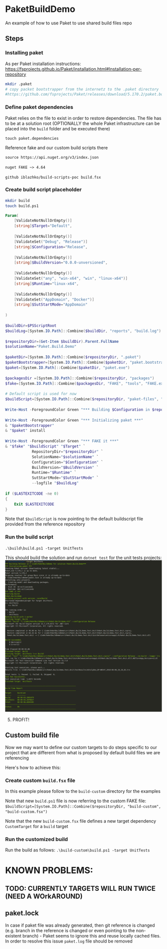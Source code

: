 # PaketBuildDemo
An example of how to use Paket to use shared build files repo

## Steps

### Installing paket
As per Paket installation instructions: https://fsprojects.github.io/Paket/installation.html#Installation-per-repository
``` bash
mkdir .paket
# copy packet bootstrapper from the internetz to the .paket directory
#https://github.com/fsprojects/Paket/releases/download/5.170.2/paket.bootstrapper.exe

```

### Define paket dependencies
Paket relies on the file to exist in order to restore dependencies. The file has to be at a solution root (OPTIONALLY the whole Paket infrastructure can be placed into the `build` folder and be executed there)

```
touch paket.dependencies
```

Reference fake and our custom build scripts there

``` paket
source https://api.nuget.org/v3/index.json

nuget FAKE ~> 4.64

github iblazhko/build-scripts-poc build.fsx
```

### Create build script placeholder
``` bash
mkdir build
touch build.ps1
```

``` powershell
Param(
    [ValidateNotNullOrEmpty()]
    [string]$Target="Default",

    [ValidateNotNullOrEmpty()]
    [ValidateSet("Debug", "Release")]
    [string]$Configuration="Release",

    [ValidateNotNullOrEmpty()]
    [string]$BuildVersion="0.0.0-unversioned",

    [ValidateNotNullOrEmpty()]
    [ValidateSet("any", "win-x64", "win", "linux-x64")]
    [string]$Runtime="linux-x64", 

    [ValidateNotNullOrEmpty()]
    [ValidateSet("AppDomain", "Docker")]
    [string]$SutStartMode="AppDomain"

)

$buildDir=$PSScriptRoot
$buildLog=[System.IO.Path]::Combine($buildDir, "reports", "build.log")

$repositoryDir=(Get-Item $buildDir).Parent.FullName
$solutionName="Paket.Build.Demo"

$paketDir=[System.IO.Path]::Combine($repositoryDir, ".paket")
$paketBootstrapper=[System.IO.Path]::Combine($paketDir, "paket.bootstrapper.exe")
$paket=[System.IO.Path]::Combine($paketDir, "paket.exe")

$packagesDir =[System.IO.Path]::Combine($repositoryDir, "packages")
$fake=[System.IO.Path]::Combine($packagesDir, "FAKE", "tools", "FAKE.exe")

# Default script is used for now
$buildScript=[System.IO.Path]::Combine($repositoryDir, "paket-files", "ninjaboy", "build-scripts-poc", "build.fsx" )

Write-Host -ForegroundColor Green "*** Building $Configuration in $repositoryDir for solution $solutionName***"

Write-Host -ForegroundColor Green "*** Initializing paket ***"
& "$paketBootstrapper"
& "$paket" install

Write-Host -ForegroundColor Green "*** FAKE it ***"
& "$fake" "$buildScript" "$Target" `
            RepositoryDir="$repositoryDir" `
            SolutionName="$solutionName" `
            Configuration="$Configuration" `
            BuildVersion="$BuildVersion" `
            Runtime="$Runtime" `
            SutStartMode="$SutStartMode" `
            --logfile "$buildLog"

if ($LASTEXITCODE -ne 0)
{
    Exit $LASTEXITCODE
}
```

Note that `$buildScript` is now pointing to the default buildscript file provided from the reference repository

### Run the build script
`.\build\build.ps1 -target UnitTests`

This should build the solution and run `dotnet test` for the unit tests projects:
![build results](static/images/buildResults.png "Build results output")

5. PROFIT!

## Custom build file
Now we may want to define our custom targets to do steps specific to our project that are different from what is proposed by default build files we are referencing

Here's how to achieve this:

### Create custom `build.fsx` file
In this example please follow to the `build-custom` directory for the examples

Note that new `build.ps1` file is now referring to the custom FAKE file:
`$buildScript=[System.IO.Path]::Combine($repositoryDir, "build-custom", "build-custom.fsx")`

Note that the new `build-custom.fsx` file defines a new target dependency `CustomTarget` for a `build` target

### Run the customized build
Run the build as follows:
`.\build-custom\build.ps1 -target UnitTests`


# KNOWN PROBLEMS: 

## TODO: CURRENTLY TARGETS WILL RUN TWICE (NEED A WOrkAROUND)

## paket.lock
In case if paket file was already generated, then git reference is changed (e.g. branch in the reference is changed or even pointing to the non-existent branch) - Paket seems to ignore this and reuse locally cached files.
In order to resolve this issue `paket.log` file should be removed 

